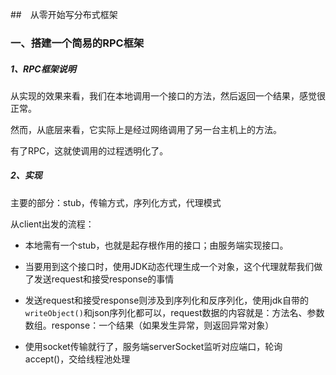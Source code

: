 ##　从零开始写分布式框架

### 一、搭建一个简易的RPC框架

##### 1、RPC框架说明

从实现的效果来看，我们在本地调用一个接口的方法，然后返回一个结果，感觉很正常。

然而，从底层来看，它实际上是经过网络调用了另一台主机上的方法。

有了RPC，这就使调用的过程透明化了。

##### 2、实现

主要的部分：stub，传输方式，序列化方式，代理模式

从client出发的流程：

- 本地需有一个stub，也就是起存根作用的接口；由服务端实现接口。

- 当要用到这个接口时，使用JDK动态代理生成一个对象，这个代理就帮我们做了发送request和接受response的事情

- 发送request和接受response则涉及到序列化和反序列化，使用jdk自带的`writeObject()`和json序列化都可以，request数据的内容就是：方法名、参数数组。response：一个结果（如果发生异常，则返回异常对象）
- 使用socket传输就行了，服务端serverSocket监听对应端口，轮询accept()，交给线程池处理

